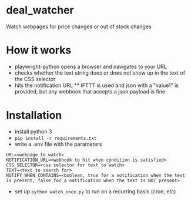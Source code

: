 # deal_watcher
Watch webpages for price changes or out of stock changes

# How it works
* playwright-python opens a browser and navigates to your URL
* checks whether the text string does or does not show up in the text of the CSS selector
* hits the notification URL
** IFTTT is used and json with a "value1" is provided, but any webhook that accepts a json payload is fine

# Installation
* install python 3
* `pip install -r requirements.txt`
* write a .env file with the parameters
```
URL=<webpage to watch>
NOTIFICATION_URL=<webhook to hit when condition is satisfied>
CSS_SELECTOR=<css selector for text to watch>
TEXT=<text to search for>
NOTIFY_WHEN_CONTAINS=<boolean, true for a notification when the text is present, false for a notification when the text is NOT present>
```
* set up `python watch_once.py` to run on a recurring basis (cron, etc)

